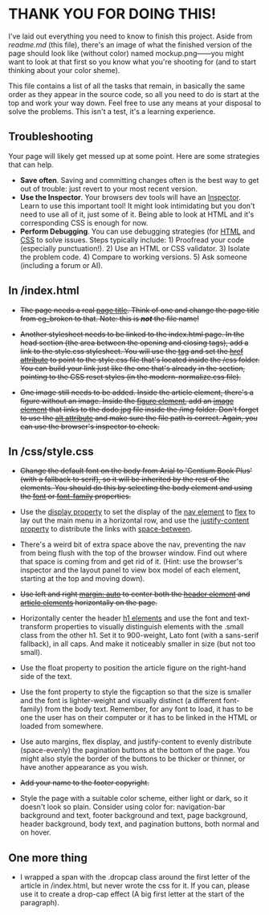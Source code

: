 # THANK YOU FOR DOING THIS!
I've laid out everything you need to know to finish this project. Aside from *readme.md* (this file), there's an image of what the finished version of the page should look like (without color) named mockup.png——you might want to look at that first so you know what you're shooting for (and to start thinking about your color sheme).

This file contains a list of all the tasks that remain, in basically the same order as they appear in the source code, so all you need to do is start at the top and work your way down. Feel free to use any means at your disposal to solve the problems. This isn't a test, it's a learning experience.

## Troubleshooting
Your page will likely get messed up at some point. Here are some strategies that can help. 
+ **Save often**. Saving and committing changes often is the best way to get out of trouble: just revert to your most recent version.
+ **Use the Inspector**. Your browsers dev tools will have an [Inspector](https://firefox-source-docs.mozilla.org/devtools-user/page_inspector/how_to/open_the_inspector/index.html). Learn to use this important tool! It might look intimidating but you don't need to use all of it, just some of it. Being able to look at HTML and it's corresponding CSS is enough for now.
+ **Perform Debugging**. You can use debugging strategies (for [HTML](https://developer.mozilla.org/en-US/docs/Learn_web_development/Core/Structuring_content/Debugging_HTML) and [CSS](https://developer.mozilla.org/en-US/docs/Learn_web_development/Core/Styling_basics/Debugging_CSS) to solve issues. Steps typically include: 1) Proofread your code (especially punctuation!). 2) Use an HTML or CSS validator. 3) Isolate the problem code. 4) Compare to working versions. 5) Ask someone (including a forum or AI).

## In /index.html 
+ ~~The page needs a real [page title](https://developer.mozilla.org/en-US/docs/Web/HTML/Element/title). Think of one and change the page title from eg_broken to that. Note: this is ***not*** the file name!~~

+ ~~Another stylesheet needs to be linked to the index.html page. In the head section (the area between the opening <head> and closing </head> tags), add a link to the style.css stylesheet. You will use the [<link> tag](https://developer.mozilla.org/en-US/docs/Web/HTML/Element/link) and set the [href attribute](https://developer.mozilla.org/en-US/docs/Web/HTML/Element/link#href) to point to the style.css file that's located inside the /css folder. You can build your link just like the one that's already in the <head> section, pointing to the CSS reset styles (in the modern-normalize.css file).~~

+ ~~One image still needs to be added. Inside the article element, there's a figure without an image. Inside the [figure element](https://developer.mozilla.org/en-US/docs/Web/HTML/Element/figure), add an [image element](https://developer.mozilla.org/en-US/docs/Web/HTML/Element/img) that links to the dodo.jpg file inside the /img folder. Don't forget to use the [alt attribute](https://developer.mozilla.org/en-US/docs/Web/HTML/Element/img#attributes) and make sure the file path is correct. Again, you can use the browser's inspector to check.~~

## In /css/style.css
+ ~~Change the default font on the body from Arial to 'Gentium Book Plus' (with a fallback to serif), so it will be inherited by the rest of the elements. You should do this by selecting the body element and using the [font](https://developer.mozilla.org/en-US/docs/Web/CSS/font) or [font-family](https://developer.mozilla.org/en-US/docs/Web/CSS/font-family) properties.~~

+ Use the [display property](https://developer.mozilla.org/en-US/docs/Web/CSS/display) to set the display of the [nav element](https://developer.mozilla.org/en-US/docs/Web/HTML/Element/nav) to [flex](https://developer.mozilla.org/en-US/docs/Web/CSS/flex) to lay out the main menu in a horizontal row, and use the [justify-content property](https://developer.mozilla.org/en-US/docs/Web/CSS/justify-content) to distribute the links with [space-between](https://developer.mozilla.org/en-US/docs/Web/CSS/justify-content#space-between).

+ There's a weird bit of extra space above the nav, preventing the nav from being flush with the top of the browser window. Find out where that space is coming from and get rid of it. (Hint: use the browser's inspector and the layout panel to view box model of each element, starting at the top and moving down).

+ ~~Use left and right [margin: auto](https://developer.mozilla.org/en-US/docs/Web/CSS/margin#more_examples) to center both the [header element](https://developer.mozilla.org/en-US/docs/Web/HTML/Element/header) and [article elements](https://developer.mozilla.org/en-US/docs/Web/HTML/Element/article) horizontally on the page.~~

+ Horizontally center the header [h1 elements](https://developer.mozilla.org/en-US/docs/Web/HTML/Element/Heading_Elements) and use the font and text-transform properties to visually distinguish elements with the .small class from the other h1. Set it to 900-weight, Lato font (with a sans-serif fallback), in all caps. And make it noticeably smaller in size (but not too small).
 
+ Use the float property to position the article figure on the right-hand side of the text.

+ Use the font property to style the figcaption so that the size is smaller and the font is lighter-weight and visually distinct (a different font-family) from the body text. Remember, for any font to load, it has to be one the user has on their computer or it has to be linked in the HTML or loaded from somewhere.

+ Use auto margins, flex display, and justify-content to evenly distribute (space-evenly) the pagination buttons at the bottom of the page. You might also style the border of the buttons to be thicker or thinner, or have another appearance as you wish.

+ ~~Add your name to the footer copyright.~~

+ Style the page with a suitable color scheme, either light or dark, so it doesn't look so plain. Consider using color for: navigation-bar background and text, footer background and text, page background, header background, body text, and pagination buttons, both normal and on hover.

## One more thing
+ I wrapped a span with the .dropcap class around the first letter of the article in /index.html, but never wrote the css for it. If you can, please use it to create a drop-cap effect (A big first letter at the start of the paragraph).
